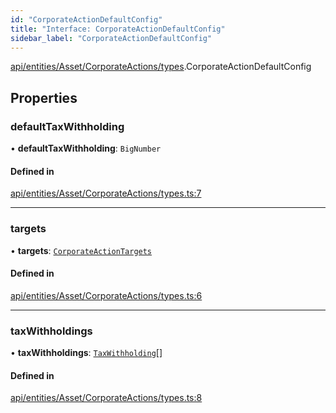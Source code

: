```yaml
---
id: "CorporateActionDefaultConfig"
title: "Interface: CorporateActionDefaultConfig"
sidebar_label: "CorporateActionDefaultConfig"
---
```


[api/entities/Asset/CorporateActions/types](../../../../../../../modules/API/Entities/Asset/CorporateActions/Types/Types.md).CorporateActionDefaultConfig

## Properties

### defaultTaxWithholding

• **defaultTaxWithholding**: `BigNumber`

#### Defined in

[api/entities/Asset/CorporateActions/types.ts:7](https://github.com/PolymeshAssociation/polymesh-sdk/blob/15be87e8/src/api/entities/Asset/CorporateActions/types.ts#L7)

___

### targets

• **targets**: [`CorporateActionTargets`](../../../../CorporateActionBase/Types/CorporateActionTargets/CorporateActionTargets.md)

#### Defined in

[api/entities/Asset/CorporateActions/types.ts:6](https://github.com/PolymeshAssociation/polymesh-sdk/blob/15be87e8/src/api/entities/Asset/CorporateActions/types.ts#L6)

___

### taxWithholdings

• **taxWithholdings**: [`TaxWithholding`](../../../../CorporateActionBase/Types/TaxWithholding/TaxWithholding.md)[]

#### Defined in

[api/entities/Asset/CorporateActions/types.ts:8](https://github.com/PolymeshAssociation/polymesh-sdk/blob/15be87e8/src/api/entities/Asset/CorporateActions/types.ts#L8)
